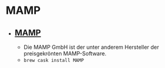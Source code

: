 # MAMP
- [MAMP](https://www.mamp.info/)
  - 
  - Die MAMP GmbH ist der unter anderem Hersteller der preisgekrönten MAMP-Software.
  - `brew cask install MAMP`
